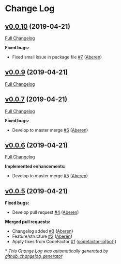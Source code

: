 # Change Log

## [v0.0.10](https://github.com/formaal/principles/tree/v0.0.10) (2019-04-21)
[Full Changelog](https://github.com/formaal/principles/compare/v0.0.9...v0.0.10)

**Fixed bugs:**

- Fixed small issue in package file [\#7](https://github.com/formaal/principles/pull/7) ([Aberen](https://github.com/Aberen))

## [v0.0.9](https://github.com/formaal/principles/tree/v0.0.9) (2019-04-21)
[Full Changelog](https://github.com/formaal/principles/compare/v0.0.7...v0.0.9)

## [v0.0.7](https://github.com/formaal/principles/tree/v0.0.7) (2019-04-21)
[Full Changelog](https://github.com/formaal/principles/compare/v0.0.6...v0.0.7)

**Fixed bugs:**

- Develop to master merge [\#6](https://github.com/formaal/principles/pull/6) ([Aberen](https://github.com/Aberen))

## [v0.0.6](https://github.com/formaal/principles/tree/v0.0.6) (2019-04-21)
[Full Changelog](https://github.com/formaal/principles/compare/v0.0.5...v0.0.6)

**Implemented enhancements:**

- Develop to master merge [\#5](https://github.com/formaal/principles/pull/5) ([Aberen](https://github.com/Aberen))

## [v0.0.5](https://github.com/formaal/principles/tree/v0.0.5) (2019-04-21)
**Fixed bugs:**

- Develop pull request [\#4](https://github.com/formaal/principles/pull/4) ([Aberen](https://github.com/Aberen))

**Merged pull requests:**

- Changelog added [\#3](https://github.com/formaal/principles/pull/3) ([Aberen](https://github.com/Aberen))
- Feature/structure [\#2](https://github.com/formaal/principles/pull/2) ([Aberen](https://github.com/Aberen))
- Apply fixes from CodeFactor [\#1](https://github.com/formaal/principles/pull/1) ([codefactor-io[bot]](https://github.com/apps/codefactor-io))



\* *This Change Log was automatically generated by [github_changelog_generator](https://github.com/skywinder/Github-Changelog-Generator)*